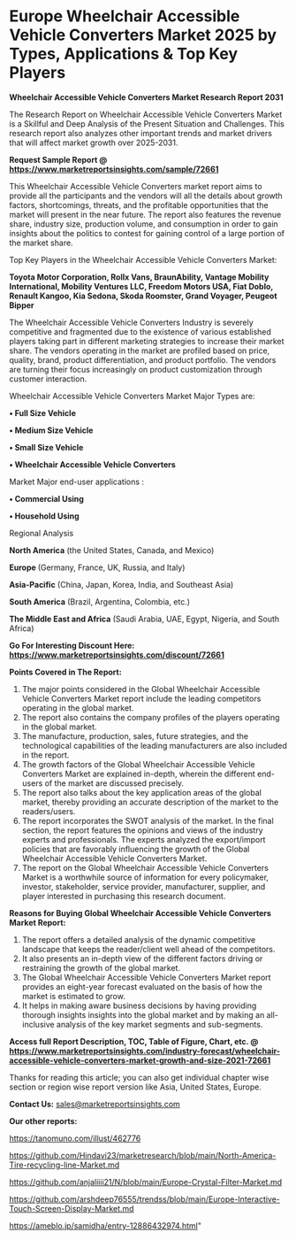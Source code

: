 # Europe Wheelchair Accessible Vehicle Converters Market 2025 by Types, Applications & Top Key Players

<strong>Wheelchair Accessible Vehicle Converters Market Research Report 2031</strong>

The Research Report on Wheelchair Accessible Vehicle Converters Market is a Skillful and Deep Analysis of the Present Situation and Challenges. This research report also analyzes other important trends and market drivers that will affect market growth over 2025-2031.

<strong>Request Sample Report @ <a href=https://www.marketreportsinsights.com/sample/72661>https://www.marketreportsinsights.com/sample/72661</a></strong>

This Wheelchair Accessible Vehicle Converters market report aims to provide all the participants and the vendors will all the details about growth factors, shortcomings, threats, and the profitable opportunities that the market will present in the near future. The report also features the revenue share, industry size, production volume, and consumption in order to gain insights about the politics to contest for gaining control of a large portion of the market share.

Top Key Players in the Wheelchair Accessible Vehicle Converters Market:

<strong>Toyota Motor Corporation, Rollx Vans, BraunAbility, Vantage Mobility International, Mobility Ventures LLC, Freedom Motors USA, Fiat Doblo, Renault Kangoo, Kia Sedona, Skoda Roomster, Grand Voyager, Peugeot Bipper</strong>

The Wheelchair Accessible Vehicle Converters Industry is severely competitive and fragmented due to the existence of various established players taking part in different marketing strategies to increase their market share. The vendors operating in the market are profiled based on price, quality, brand, product differentiation, and product portfolio. The vendors are turning their focus increasingly on product customization through customer interaction.

Wheelchair Accessible Vehicle Converters Market Major Types are:

<strong>• Full Size Vehicle

• Medium Size Vehicle

• Small Size Vehicle

• Wheelchair Accessible Vehicle Converters</strong>

Market Major end-user applications :

<strong>• Commercial Using

• Household Using</strong>

Regional Analysis

</u><strong><b>North America</b></strong> (the United States, Canada, and Mexico)

<strong><b>Europe </b></strong>(Germany, France, UK, Russia, and Italy)

<strong><b>Asia-Pacific</b></strong> (China, Japan, Korea, India, and Southeast Asia)

<strong><b>South America</b></strong> (Brazil, Argentina, Colombia, etc.)

<strong><b>The Middle East and Africa</b></strong> (Saudi Arabia, UAE, Egypt, Nigeria, and South Africa)

<strong>Go For Interesting Discount Here: <a href=https://www.marketreportsinsights.com/discount/72661>https://www.marketreportsinsights.com/discount/72661</a></strong>

<strong>Points Covered in The Report:</strong>
<ol>
  <li>The major points considered in the Global Wheelchair Accessible Vehicle Converters Market report include the leading competitors operating in the global market.</li>
  <li>The report also contains the company profiles of the players operating in the global market.</li>
  <li>The manufacture, production, sales, future strategies, and the technological capabilities of the leading manufacturers are also included in the report.</li>
  <li>The growth factors of the Global Wheelchair Accessible Vehicle Converters Market are explained in-depth, wherein the different end-users of the market are discussed precisely.</li>
  <li>The report also talks about the key application areas of the global market, thereby providing an accurate description of the market to the readers/users.</li>
  <li>The report incorporates the SWOT analysis of the market. In the final section, the report features the opinions and views of the industry experts and professionals. The experts analyzed the export/import policies that are favorably influencing the growth of the Global Wheelchair Accessible Vehicle Converters Market.</li>
  <li>The report on the Global Wheelchair Accessible Vehicle Converters Market is a worthwhile source of information for every policymaker, investor, stakeholder, service provider, manufacturer, supplier, and player interested in purchasing this research document.</li>
</ol>
<strong>Reasons for Buying Global Wheelchair Accessible Vehicle Converters Market Report:</strong>

<ol>
  <li>The report offers a detailed analysis of the dynamic competitive landscape that keeps the reader/client well ahead of the competitors.</li>
  <li>It also presents an in-depth view of the different factors driving or restraining the growth of the global market.</li>
  <li>The Global Wheelchair Accessible Vehicle Converters Market report provides an eight-year forecast evaluated on the basis of how the market is estimated to grow.</li>
  <li>It helps in making aware business decisions by having providing thorough insights insights into the global market and by making an all-inclusive analysis of the key market segments and sub-segments.</li>
</ol>
<strong>Access full Report Description, TOC, Table of Figure, Chart, etc. @ <a href=https://www.marketreportsinsights.com/industry-forecast/wheelchair-accessible-vehicle-converters-market-growth-and-size-2021-72661>https://www.marketreportsinsights.com/industry-forecast/wheelchair-accessible-vehicle-converters-market-growth-and-size-2021-72661</a></strong>


Thanks for reading this article; you can also get individual chapter wise section or region wise report version like Asia, United States, Europe.

<strong>Contact Us:</strong>
sales@marketreportsinsights.com

<strong>Our other reports:</strong>

<a href=https://tanomuno.com/illust/462776>https://tanomuno.com/illust/462776</a>

<a href=https://github.com/Hindavi23/marketresearch/blob/main/North-America-Tire-recycling-line-Market.md>https://github.com/Hindavi23/marketresearch/blob/main/North-America-Tire-recycling-line-Market.md</a>

<a href=https://github.com/anjaliiii21/N/blob/main/Europe-Crystal-Filter-Market.md>https://github.com/anjaliiii21/N/blob/main/Europe-Crystal-Filter-Market.md</a>

<a href=https://github.com/arshdeep76555/trendss/blob/main/Europe-Interactive-Touch-Screen-Display-Market.md>https://github.com/arshdeep76555/trendss/blob/main/Europe-Interactive-Touch-Screen-Display-Market.md</a>

<a href=https://ameblo.jp/samidha/entry-12886432974.html>https://ameblo.jp/samidha/entry-12886432974.html</a>"

